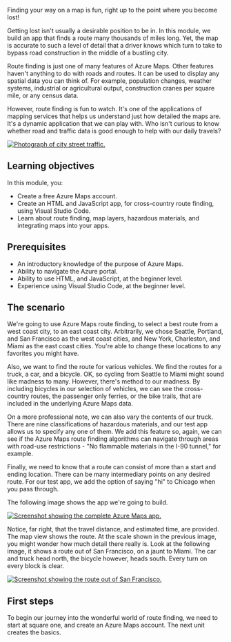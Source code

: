 Finding your way on a map is fun, right up to the point where you become lost!

Getting lost isn't usually a desirable position to be in. In this module, we build an app that finds a route many thousands of miles long. Yet, the map is accurate to such a level of detail that a driver knows which turn to take to bypass road construction in the middle of a bustling city.

Route finding is just one of many features of Azure Maps. Other features haven't anything to do with roads and routes. It can be used to display any spatial data you can think of. For example, population changes, weather systems, industrial or agricultural output, construction cranes per square mile, or any census data.

However, route finding is fun to watch. It's one of the applications of mapping services that helps us understand just how detailed the maps are. It's a dynamic application that we can play with. Who isn't curious to know whether road and traffic data is good enough to help with our daily travels?

  [![Photograph of city street traffic.](../media/azure-maps-buildings.png)](../media/azure-maps-buildings.png#lightbox)

## Learning objectives

In this module, you:

- Create a free Azure Maps account.
- Create an HTML and JavaScript app, for cross-country route finding, using Visual Studio Code.
- Learn about route finding, map layers, hazardous materials, and integrating maps into your apps.

## Prerequisites

- An introductory knowledge of the purpose of Azure Maps.
- Ability to navigate the Azure portal.
- Ability to use HTML, and JavaScript, at the beginner level.
- Experience using Visual Studio Code, at the beginner level.

## The scenario

We're going to use Azure Maps route finding, to select a best route from a west coast city, to an east coast city. Arbitrarily, we chose Seattle, Portland, and San Francisco as the west coast cities, and New York, Charleston, and Miami as the east coast cities. You're able to change these locations to any favorites you might have.

Also, we want to find the route for various vehicles. We find the routes for a truck, a car, and a bicycle. OK, so cycling from Seattle to Miami might sound like madness to many. However, there's method to our madness. By including bicycles in our selection of vehicles, we can see the cross-country routes, the passenger only ferries, or the bike trails, that are included in the underlying Azure Maps data.

On a more professional note, we can also vary the contents of our truck. There are nine classifications of hazardous materials, and our test app allows us to specify any one of them. We add this feature so, again, we can see if the Azure Maps route finding algorithms can navigate through areas with road-use restrictions - "No flammable materials in the I-90 tunnel," for example.

Finally, we need to know that a route can consist of more than a start and ending location. There can be many intermediary points on any desired route. For our test app, we add the option of saying "hi" to Chicago when you pass through.

The following image shows the app we're going to build.

  [![Screenshot showing the complete Azure Maps app.](../media/azure-maps-app.png)](../media/azure-maps-app.png#lightbox)

Notice, far right, that the travel distance, and estimated time, are provided. The map view shows the route. At the scale shown in the previous image, you might wonder how much detail there really is. Look at the following image, it shows a route out of San Francisco, on a jaunt to Miami. The car and truck head north, the bicycle however, heads south. Every turn on every block is clear.

  [![Screenshot showing the route out of San Francisco.](../media/azure-maps-sf-miami.png)](../media/azure-maps-sf-miami.png#lightbox)

## First steps

To begin our journey into the wonderful world of route finding, we need to start at square one, and create an Azure Maps account. The next unit creates the basics.
